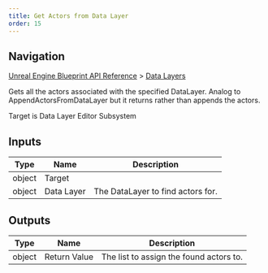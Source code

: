 ```yaml
---
title: Get Actors from Data Layer
order: 15
---
```

## Navigation

[Unreal Engine Blueprint API Reference](https://dev.epicgames.com/documentation/en-us/unreal-engine/BlueprintAPI) > [Data Layers](https://dev.epicgames.com/documentation/en-us/unreal-engine/BlueprintAPI/DataLayers)

Gets all the actors associated with the specified DataLayer. Analog to AppendActorsFromDataLayer but it returns rather than appends the actors.

Target is Data Layer Editor Subsystem

## Inputs

| Type | Name | Description |
| --- | --- | --- |
| object | Target |  |
| object | Data Layer | The DataLayer to find actors for. |

## Outputs

| Type | Name | Description |
| --- | --- | --- |
| object | Return Value | The list to assign the found actors to. |

